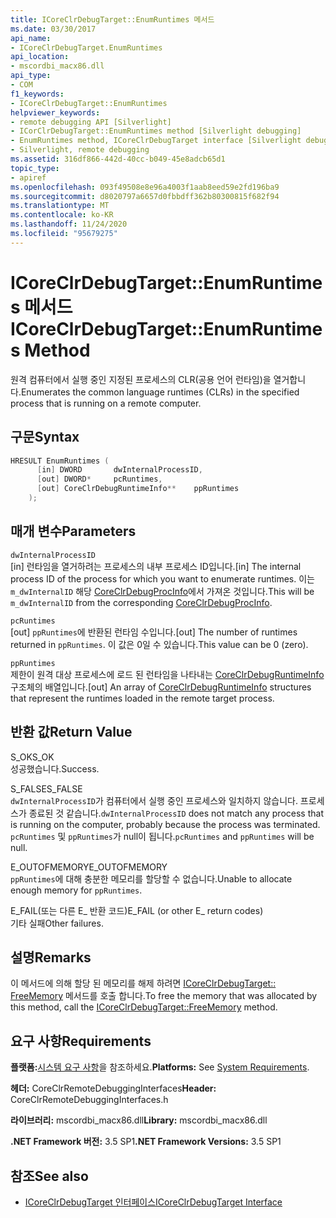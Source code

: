 ```yaml
---
title: ICoreClrDebugTarget::EnumRuntimes 메서드
ms.date: 03/30/2017
api_name:
- ICoreClrDebugTarget.EnumRuntimes
api_location:
- mscordbi_macx86.dll
api_type:
- COM
f1_keywords:
- ICoreClrDebugTarget::EnumRuntimes
helpviewer_keywords:
- remote debugging API [Silverlight]
- ICorClrDebugTarget::EnumRuntimes method [Silverlight debugging]
- EnumRuntimes method, ICoreClrDebugTarget interface [Silverlight debugging]
- Silverlight, remote debugging
ms.assetid: 316df866-442d-40cc-b049-45e8adcb65d1
topic_type:
- apiref
ms.openlocfilehash: 093f49508e8e96a4003f1aab8eed59e2fd196ba9
ms.sourcegitcommit: d8020797a6657d0fbbdff362b80300815f682f94
ms.translationtype: MT
ms.contentlocale: ko-KR
ms.lasthandoff: 11/24/2020
ms.locfileid: "95679275"
---
```

# <a name="icoreclrdebugtargetenumruntimes-method"></a><span data-ttu-id="83f0e-102">ICoreClrDebugTarget::EnumRuntimes 메서드</span><span class="sxs-lookup"><span data-stu-id="83f0e-102">ICoreClrDebugTarget::EnumRuntimes Method</span></span>

<span data-ttu-id="83f0e-103">원격 컴퓨터에서 실행 중인 지정된 프로세스의 CLR(공용 언어 런타임)을 열거합니다.</span><span class="sxs-lookup"><span data-stu-id="83f0e-103">Enumerates the common language runtimes (CLRs) in the specified process that is running on a remote computer.</span></span>  
  
## <a name="syntax"></a><span data-ttu-id="83f0e-104">구문</span><span class="sxs-lookup"><span data-stu-id="83f0e-104">Syntax</span></span>  
  
```cpp  
HRESULT EnumRuntimes (  
      [in] DWORD       dwInternalProcessID,  
      [out] DWORD*     pcRuntimes,  
      [out] CoreClrDebugRuntimeInfo**    ppRuntimes  
    );  
```  
  
## <a name="parameters"></a><span data-ttu-id="83f0e-105">매개 변수</span><span class="sxs-lookup"><span data-stu-id="83f0e-105">Parameters</span></span>  

 `dwInternalProcessID`  
 <span data-ttu-id="83f0e-106">[in] 런타임을 열거하려는 프로세스의 내부 프로세스 ID입니다.</span><span class="sxs-lookup"><span data-stu-id="83f0e-106">[in] The internal process ID of the process for which you want to enumerate runtimes.</span></span> <span data-ttu-id="83f0e-107">이는 `m_dwInternalID` 해당 [CoreClrDebugProcInfo](coreclrdebugprocinfo-structure.md)에서 가져온 것입니다.</span><span class="sxs-lookup"><span data-stu-id="83f0e-107">This will be `m_dwInternalID` from the corresponding [CoreClrDebugProcInfo](coreclrdebugprocinfo-structure.md).</span></span>  
  
 `pcRuntimes`  
 <span data-ttu-id="83f0e-108">[out] `ppRuntimes`에 반환된 런타임 수입니다.</span><span class="sxs-lookup"><span data-stu-id="83f0e-108">[out] The number of runtimes returned in `ppRuntimes`.</span></span> <span data-ttu-id="83f0e-109">이 값은 0일 수 있습니다.</span><span class="sxs-lookup"><span data-stu-id="83f0e-109">This value can be 0 (zero).</span></span>  
  
 `ppRuntimes`  
 <span data-ttu-id="83f0e-110">제한이 원격 대상 프로세스에 로드 된 런타임을 나타내는 [CoreClrDebugRuntimeInfo](coreclrdebugruntimeinfo-structure.md) 구조체의 배열입니다.</span><span class="sxs-lookup"><span data-stu-id="83f0e-110">[out] An array of [CoreClrDebugRuntimeInfo](coreclrdebugruntimeinfo-structure.md) structures that represent the runtimes loaded in the remote target process.</span></span>  
  
## <a name="return-value"></a><span data-ttu-id="83f0e-111">반환 값</span><span class="sxs-lookup"><span data-stu-id="83f0e-111">Return Value</span></span>  

 <span data-ttu-id="83f0e-112">S_OK</span><span class="sxs-lookup"><span data-stu-id="83f0e-112">S_OK</span></span>  
 <span data-ttu-id="83f0e-113">성공했습니다.</span><span class="sxs-lookup"><span data-stu-id="83f0e-113">Success.</span></span>  
  
 <span data-ttu-id="83f0e-114">S_FALSE</span><span class="sxs-lookup"><span data-stu-id="83f0e-114">S_FALSE</span></span>  
 <span data-ttu-id="83f0e-115">`dwInternalProcessID`가 컴퓨터에서 실행 중인 프로세스와 일치하지 않습니다. 프로세스가 종료된 것 같습니다.</span><span class="sxs-lookup"><span data-stu-id="83f0e-115">`dwInternalProcessID` does not match any process that is running on the computer, probably because the process was terminated.</span></span> <span data-ttu-id="83f0e-116">`pcRuntimes` 및 `ppRuntimes`가 null이 됩니다.</span><span class="sxs-lookup"><span data-stu-id="83f0e-116">`pcRuntimes` and `ppRuntimes` will be null.</span></span>  
  
 <span data-ttu-id="83f0e-117">E_OUTOFMEMORY</span><span class="sxs-lookup"><span data-stu-id="83f0e-117">E_OUTOFMEMORY</span></span>  
 <span data-ttu-id="83f0e-118">`ppRuntimes`에 대해 충분한 메모리를 할당할 수 없습니다.</span><span class="sxs-lookup"><span data-stu-id="83f0e-118">Unable to allocate enough memory for `ppRuntimes`.</span></span>  
  
 <span data-ttu-id="83f0e-119">E_FAIL(또는 다른 E_ 반환 코드)</span><span class="sxs-lookup"><span data-stu-id="83f0e-119">E_FAIL (or other E_ return codes)</span></span>  
 <span data-ttu-id="83f0e-120">기타 실패</span><span class="sxs-lookup"><span data-stu-id="83f0e-120">Other failures.</span></span>  
  
## <a name="remarks"></a><span data-ttu-id="83f0e-121">설명</span><span class="sxs-lookup"><span data-stu-id="83f0e-121">Remarks</span></span>  

 <span data-ttu-id="83f0e-122">이 메서드에 의해 할당 된 메모리를 해제 하려면 [ICoreClrDebugTarget:: FreeMemory](icoreclrdebugtarget-freememory-method.md) 메서드를 호출 합니다.</span><span class="sxs-lookup"><span data-stu-id="83f0e-122">To free the memory that was allocated by this method, call the [ICoreClrDebugTarget::FreeMemory](icoreclrdebugtarget-freememory-method.md) method.</span></span>  
  
## <a name="requirements"></a><span data-ttu-id="83f0e-123">요구 사항</span><span class="sxs-lookup"><span data-stu-id="83f0e-123">Requirements</span></span>  

 <span data-ttu-id="83f0e-124">**플랫폼:**[시스템 요구 사항](../../get-started/system-requirements.md)을 참조하세요.</span><span class="sxs-lookup"><span data-stu-id="83f0e-124">**Platforms:** See [System Requirements](../../get-started/system-requirements.md).</span></span>  
  
 <span data-ttu-id="83f0e-125">**헤더:** CoreClrRemoteDebuggingInterfaces</span><span class="sxs-lookup"><span data-stu-id="83f0e-125">**Header:** CoreClrRemoteDebuggingInterfaces.h</span></span>  
  
 <span data-ttu-id="83f0e-126">**라이브러리:** mscordbi_macx86.dll</span><span class="sxs-lookup"><span data-stu-id="83f0e-126">**Library:** mscordbi_macx86.dll</span></span>  
  
 <span data-ttu-id="83f0e-127">**.NET Framework 버전:** 3.5 SP1</span><span class="sxs-lookup"><span data-stu-id="83f0e-127">**.NET Framework Versions:** 3.5 SP1</span></span>  
  
## <a name="see-also"></a><span data-ttu-id="83f0e-128">참조</span><span class="sxs-lookup"><span data-stu-id="83f0e-128">See also</span></span>

- [<span data-ttu-id="83f0e-129">ICoreClrDebugTarget 인터페이스</span><span class="sxs-lookup"><span data-stu-id="83f0e-129">ICoreClrDebugTarget Interface</span></span>](icoreclrdebugtarget-interface.md)
